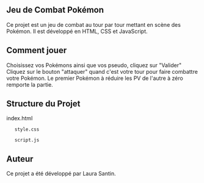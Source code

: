 ## Jeu de Combat Pokémon
Ce projet est un jeu de combat au tour par tour mettant en scène des Pokémon. Il est développé en HTML, CSS et JavaScript.

## Comment jouer
Choisissez vos Pokémons ainsi que vos pseudo, cliquez sur "Valider"
Cliquez sur le bouton "attaquer" quand c'est votre tour pour faire combattre votre Pokémon.
Le premier Pokémon à réduire les PV de l'autre à zéro remporte la partie.

## Structure du Projet
index.html

       style.css

       script.js

## Auteur
Ce projet a été développé par Laura Santin.
